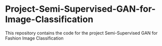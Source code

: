 # Project-Semi-Supervised-GAN-for-Image-Classification
This repository contains the code for the project Semi-Supervised GAN for Fashion Image Classification
